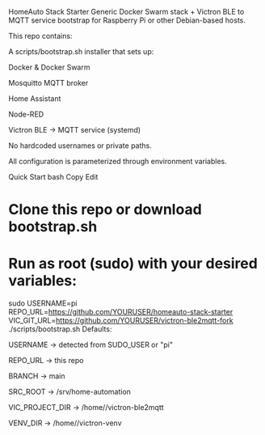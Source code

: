 HomeAuto Stack Starter
Generic Docker Swarm stack + Victron BLE to MQTT service bootstrap for Raspberry Pi or other Debian-based hosts.

This repo contains:

A scripts/bootstrap.sh installer that sets up:

Docker & Docker Swarm

Mosquitto MQTT broker

Home Assistant

Node-RED

Victron BLE → MQTT service (systemd)

No hardcoded usernames or private paths.

All configuration is parameterized through environment variables.

Quick Start
bash
Copy
Edit
# Clone this repo or download bootstrap.sh
# Run as root (sudo) with your desired variables:
sudo USERNAME=pi \
     REPO_URL=https://github.com/YOURUSER/homeauto-stack-starter \
     VIC_GIT_URL=https://github.com/YOURUSER/victron-ble2mqtt-fork \
     ./scripts/bootstrap.sh
Defaults:

USERNAME → detected from SUDO_USER or "pi"

REPO_URL → this repo

BRANCH → main

SRC_ROOT → /srv/home-automation

VIC_PROJECT_DIR → /home/<user>/victron-ble2mqtt

VENV_DIR → /home/<user>/victron-venv

